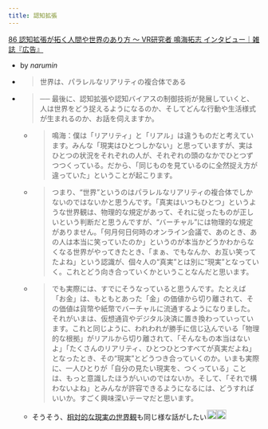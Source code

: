 ```yaml
---
title: 認知拡張
---
```


[86 認知拡張が拓く人間や世界のあり方 〜 VR研究者 鳴海拓志 インタビュー｜雑誌『広告』](https://note.kohkoku.jp/n/n04ec1d5f59ea)

* by *narumin*
* 
   > 
   > 世界は、パラレルなリアリティの複合体である

* 
   > 
   > ── 最後に、認知拡張や認知バイアスの制御技術が発展していくと、人は世界をどう捉えるようになるのか、そしてどんな行動や生活様式が生まれるのか、お話を伺えますか。
  
  * 
     > 
     > 鳴海：僕は「リアリティ」と「リアル」は違うものだと考えています。みんな「現実はひとつしかない」と思っていますが、実はひとつの状況をそれぞれの人が、それぞれの頭のなかでひとつずつつくっている。だから、「同じものを見ているのに全然捉え方が違っていた」ということが起こります。
  
  * 
     > 
     > つまり、“世界”というのはパラレルなリアリティの複合体でしかないのではないかと思うんです。「真実はいつもひとつ」というような世界観は、物理的な規定があって、それに従ったものが正しいという判断だと思うんですが、“バーチャル”には物理的な規定がありません。「何月何日何時のオンライン会議で、あのとき、あの人は本当に笑っていたのか」というのが本当かどうかわからなくなる世界がやってきたとき、「まぁ、でもなんか、お互い笑ってたよね」という認識が、個々人の“真実”とは別に“現実”となっていく。これとどう向き合っていくかということなんだと思います。
  
  * 
     > 
     > でも実際には、すでにそうなっていると思うんです。たとえば「お金」は、もともとあった「金」の価値から切り離されて、その価値は貨幣や紙幣でバーチャルに流通するようになりました。それがいまは、仮想通貨やデジタル決済に置き換わっていっています。これと同じように、われわれが勝手に信じ込んでいる「物理的な根拠」がリアルから切り離されて、「そんなもの本当はないよ」「たくさんのリアリティ、ひとつひとつすべてが真実だよね」となったとき、その“現実”とどうつき合っていくのか。いまも実際に、一人ひとりが「自分の見たい現実を、つくっている」ことは、もっと意識したほうがいいのではないか。そして、「それで構わないよね」とみんなが許容できるようになるには、どうすればいいか。すごく興味深いテーマだと思います。
  
  * そうそう、[相対的な現実の世界観](%E7%9B%B8%E5%AF%BE%E7%9A%84%E3%81%AA%E7%8F%BE%E5%AE%9F%E3%81%AE%E4%B8%96%E7%95%8C%E8%A6%B3.md)も同じ様な話がしたい<img src='https://scrapbox.io/api/pages/blu3mo-public/blu3mo/icon' alt='blu3mo.icon' height="19.5"/><img src='https://scrapbox.io/api/pages/blu3mo-public/blu3mo/icon' alt='blu3mo.icon' height="19.5"/>

